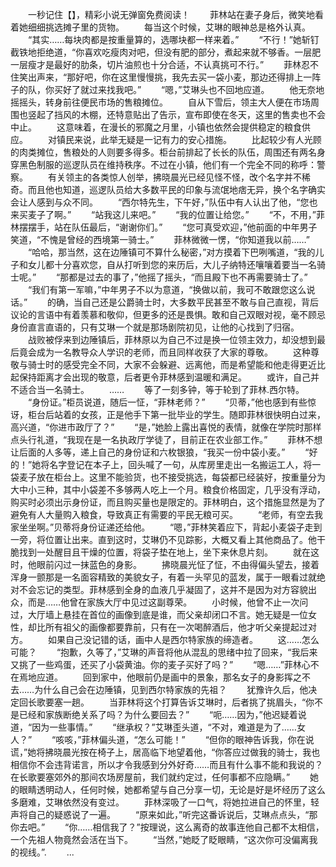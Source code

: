 　　一秒记住【】，精彩小说无弹窗免费阅读！
　　菲林站在妻子身后，微笑地看着她细细挑选摊子里的货物。
　　每当这个时候，艾琳的眼神总是格外认真。
　　“其实……每块肉都是按重量算的，选哪块都一样来着。”
　　“不行！”她斩钉截铁地拒绝道，“你喜欢吃瘦肉对吧，但没有肥的部分，煮起来就不够香。一层肥一层瘦才是最好的肋条，切片油煎也十分合适，不认真挑可不行。”
　　菲林忍不住笑出声来，“那好吧，你在这里慢慢挑，我先去买一袋小麦，那边还得排上一阵子的队，你买好了就过来找我吧。”
　　“嗯，”艾琳头也不回地应道。
　　他无奈地摇摇头，转身前往便民市场的售粮摊位。
　　自从下雪后，领主大人便在市场周围也竖起了挡风的木棚，还特意贴出了告示，宣布即使在冬天，这里的售卖也不会中止。
　　这意味着，在漫长的邪魔之月里，小镇也依然会提供稳定的粮食供应。
　　对镇民来说，此举无疑是一记有力的安心措施。
　　比起较少有人光顾的肉类摊位，售粮处的人则要多得多。柜台前排起了长长的队伍，周围还有两名身穿黑色制服的巡逻队员在维持秩序。不过在小镇，他们有一个完全不同的称呼：警察。
　　有关领主的各类惊人创举，拂晓晨光已经见怪不怪，改个名字并不稀奇。而且他也知道，巡逻队员给大多数平民的印象与流氓地痞无异，换个名字确实会让人感到与众不同。
　　“西尔特先生，下午好，”队伍中有人认出了他，“您也来买麦子了啊。”
　　“站我这儿来吧。”
　　“我的位置让给您。”
　　“不，不用，”菲林摆摆手，站在队伍最后，“谢谢你们。”
　　“您可真受欢迎，”他前面的中年男子笑道，“不愧是曾经的西境第一骑士。”
　　菲林微微一愣，“你知道我以前……”
　　“哈哈，那当然，这在边陲镇可不算什么秘密，”对方摸着下巴咧嘴道，“我的儿子和女儿都十分喜欢您，自从打听到您的来历后，大儿子纳特还嚷嚷着要当一名骑士呢。”
　　“那都是过去的事了，”他摇了摇头，“而且殿下也不再需要骑士了。”
　　“我们有第一军嘛，”中年男子不以为意道，“换做以前，我可不敢跟您这么说话。”
　　的确，当自己还是公爵骑士时，大多数平民甚至不敢与自己直视，背后议论的言语中有着羡慕和敬仰，但更多的还是畏惧。敢和自己双眼对视，毫不顾忌身份直言直语的，只有艾琳一个就是那场剧院初见，让他的心找到了归宿。
　　战败被俘来到边陲镇后，菲林原以为自己不过是换一位领主效力，却没想到最后竟会成为一名教导众人学识的老师，而且同样收获了大家的尊敬。
　　这种尊敬与骑士时的感受完全不同，大家不会躲避、远离他，而是希望能和他走得更近比起保持距离才会出现的敬意，后者更令菲林感到温暖和满足。
　　或许，自己并不适合当一名骑士。
　　……
　　等了一刻多钟，等于轮到了菲林.西尔特。
　　“身份证。”柜员说道，随后一怔，“菲林老师？”
　　“贝蒂，”他也感到有些惊讶，柜台后站着的女孩，正是他手下第一批毕业的学生。随即菲林很快明白过来，高兴道，“你进市政厅了？”
　　“是，”她脸上露出喜悦的表情，就像在学院时那样点头行礼道，“我现在是一名执政厅学徒了，目前正在农业部工作。”
　　菲林不想让后面的人多等，递上自己的身份证和六枚银狼，“我买一份中袋小麦。”
　　“好的！”她将名字登记在本子上，回头喊了一句，从库房里走出一名搬运工人，将一袋麦子放在柜台上。这里不能验货，也不接受挑选，每袋都已经装好，按重量分为大中小三种，其中小袋差不多够两人吃上一个月。粮食价格固定，几乎没有浮动，购买时必须出示身份证，而且购买量也是限定的。菲林明白，这个措施显然是为了避免有人大量购入粮食，导致真正有需要的平民无粮可买。
　　“老师，有空去我家坐坐啊。”贝蒂将身份证递还给他。
　　“嗯，”菲林笑着应下，背起小麦袋子走到一旁，将位置让出来。直到这时，艾琳仍不见踪影，大概又看上其他商品了。他干脆找到一处醒目且干燥的位置，将袋子垫在地上，坐下来休息片刻。
　　就在这时，他眼前闪过一抹蓝色的身影。
　　拂晓晨光怔了怔，不由得偏头望去，接着浑身一颤那是一名面容精致的美貌女子，有着一头罕见的蓝发，属于一眼看过就绝对不会忘记的类型。菲林感到全身的血液几乎凝固了，这并不是因为对方容貌出众，而是……他曾在家族大厅中见过这副尊荣。
　　小时候，他曾不止一次问过，大厅墙上悬挂在首位的画像到底是谁，而父亲却闭口不言。她无疑是一位女性，却比所有祖父的画像都要靠前，只有在一次喝醉酒后，他才听父亲提起过对方。
　　如果自己没记错的话，画中人是西尔特家族的缔造者。
　　这……怎么可能？
　　“抱歉，久等了，”艾琳的声音将他从混乱的思绪中拉了回来，“我后来又挑了一些鸡蛋，还买了小袋黄油。你的麦子买好了吗？”
　　“嗯……”菲林心不在焉地应道。
　　回到家中，他眼前仍是画中的景象，那名女子的身影挥之不去……为什么自己会在边陲镇，见到西尔特家族的先祖？
　　犹豫许久后，他决定回长歌要塞一趟。
　　当菲林将这个打算告诉艾琳时，后者挑了挑眉头，“你不是已经和家族断绝关系了吗？为什么要回去？”
　　“呃……因为，”他迟疑着说道，“因为一些事情。”
　　“继承权？”艾琳歪头道，“不对，难道是为了……女人？”
　　“咳咳，”菲林偏头道，“怎么可能！”
　　“但你的眼神告诉我，你在说谎，”她将拂晓晨光按在椅子上，居高临下地望着他，“你答应过做我的骑士，我也相信你不会违背诺言，所以才令我感到分外好奇……而且有什么事不能和我说的？在长歌要塞郊外的那间农场房屋前，我们就约定过，任何事都不应隐瞒。”
　　她的眼睛透明动人，任何时候，她都希望与自己分享一切，无论是好是坏经历了这么多磨难，艾琳依然没有变过。
　　菲林深吸了一口气，将她拉进自己的怀里，轻声将自己的疑惑说了一遍。
　　“原来如此，”听完这番诉说后，艾琳点点头，“那你去吧。”
　　“你……相信我了？”按理说，这么离奇的故事连他自己都不太相信，一个先祖人物竟然会活在当下。
　　“当然，”她眨了眨眼睛，“这次你可没偏离我的视线。”.
　　...